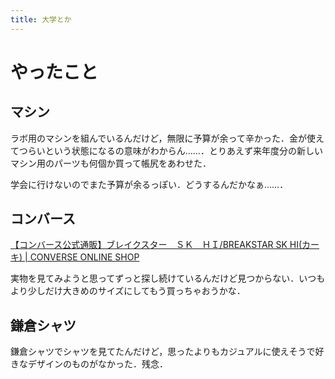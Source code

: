 ```yaml
---
title: 大学とか
---
```


# やったこと

## マシン

ラボ用のマシンを組んでいるんだけど，無限に予算が余って辛かった．金が使えてつらいという状態になるの意味がわからん……．とりあえず来年度分の新しいマシン用のパーツも何個か買って帳尻をあわせた．

学会に行けないのでまた予算が余るっぽい．どうするんだかなぁ……．

## コンバース

<a href="https://shop.converse.co.jp/shop/g/g34200120220/" class="embedly-card">【コンバース公式通販】ブレイクスター　ＳＫ　ＨＩ/BREAKSTAR SK HI(カーキ) | CONVERSE ONLINE SHOP</a>

実物を見てみようと思ってずっと探し続けているんだけど見つからない．いつもより少しだけ大きめのサイズにしてもう買っちゃおうかな．

## 鎌倉シャツ

鎌倉シャツでシャツを見てたんだけど，思ったよりもカジュアルに使えそうで好きなデザインのものがなかった．残念．
